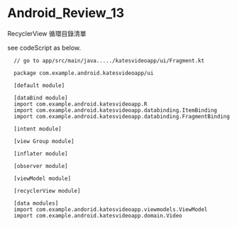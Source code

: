 # Android_Review_13
RecyclerView 循環目錄清單

see codeScript as below.

      // go to app/src/main/java...../katesvideoapp/ui/Fragment.kt
      
      package com.example.android.katesvideoapp/ui
      
      [default module]
      
      [dataBind module]
      import com.example.android.katesvideoapp.R
      import com.example.android.katesvideoapp.databinding.ItemBinding
      import com.example.android.katesvideoapp.databinding.FragmentBinding
      
      [intent module]
      
      [view Group module]
      
      [inflater module]
      
      [observer module]
      
      [viewModel module]
      
      [recyclerView module]
      
      [data modules]
      import com.example.andorid.katesvideoapp.viewmodels.ViewModel
      import com.example.android.katesvideoapp.domain.Video
